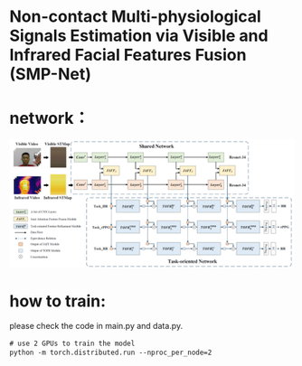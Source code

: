 # Non-contact Multi-physiological Signals Estimation via Visible and Infrared Facial Features Fusion (SMP-Net)

# network：
![image](https://github.com/Keee03/SMP-Net/blob/master/SMP-Net.png)

# how to train:
please check the code in main.py and data.py.
```
# use 2 GPUs to train the model
python -m torch.distributed.run --nproc_per_node=2
```
